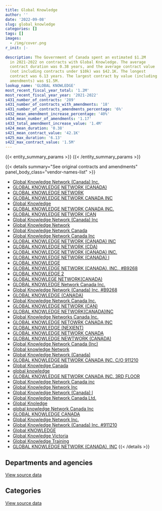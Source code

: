 ```yaml
---
title: Global Knowledge
author: ''
date: '2022-09-08'
slug: global_knowledge
categories: []
tags: []
images:
  - /img/cover.png
r_init: |-
  
description: The Government of Canada spent an estimated $1.2M
  in 2021-2022 on contracts with Global Knowledge. The average
  contract duration was 0.38 years, and the average contract value
  (not including contracts under $10k) was $42.1K. The longest
  contract was 6.13 years. The largest contract by value (including
  amendments) was $1.5M.
lookup_name: 'GLOBAL KNOWLEDGE'
most_recent_fiscal_year_total: '1.2M'
most_recent_fiscal_year_year: '2021-2022'
s431_number_of_contracts: '289'
s431_number_of_contracts_with_amendments: '18'
s431_number_of_contracts_amendments_percentage: '6%'
s432_mean_amendment_increase_percentage: '40%'
s434_mean_number_of_amendments: '1.17'
s433_total_amendment_increase_value: '1.4M'
s424_mean_duration: '0.38'
s421_mean_contract_value: '42.1K'
s425_max_duration: '6.13'
s422_max_contract_value: '1.5M'
---
```


<script src="/rmarkdown-libs/htmlwidgets/htmlwidgets.js"></script>
<link href="/rmarkdown-libs/datatables-css/datatables-crosstalk.css" rel="stylesheet" />
<script src="/rmarkdown-libs/datatables-binding/datatables.js"></script>
<script src="/rmarkdown-libs/jquery/jquery-3.6.0.min.js"></script>
<link href="/rmarkdown-libs/dt-core-bootstrap/css/dataTables.bootstrap.min.css" rel="stylesheet" />
<link href="/rmarkdown-libs/dt-core-bootstrap/css/dataTables.bootstrap.extra.css" rel="stylesheet" />
<script src="/rmarkdown-libs/dt-core-bootstrap/js/jquery.dataTables.min.js"></script>
<script src="/rmarkdown-libs/dt-core-bootstrap/js/dataTables.bootstrap.min.js"></script>
<link href="/rmarkdown-libs/crosstalk/css/crosstalk.min.css" rel="stylesheet" />
<script src="/rmarkdown-libs/crosstalk/js/crosstalk.min.js"></script>
<script src="/rmarkdown-libs/htmlwidgets/htmlwidgets.js"></script>
<link href="/rmarkdown-libs/datatables-css/datatables-crosstalk.css" rel="stylesheet" />
<script src="/rmarkdown-libs/datatables-binding/datatables.js"></script>
<script src="/rmarkdown-libs/jquery/jquery-3.6.0.min.js"></script>
<link href="/rmarkdown-libs/dt-core-bootstrap/css/dataTables.bootstrap.min.css" rel="stylesheet" />
<link href="/rmarkdown-libs/dt-core-bootstrap/css/dataTables.bootstrap.extra.css" rel="stylesheet" />
<script src="/rmarkdown-libs/dt-core-bootstrap/js/jquery.dataTables.min.js"></script>
<script src="/rmarkdown-libs/dt-core-bootstrap/js/dataTables.bootstrap.min.js"></script>
<link href="/rmarkdown-libs/crosstalk/css/crosstalk.min.css" rel="stylesheet" />
<script src="/rmarkdown-libs/crosstalk/js/crosstalk.min.js"></script>

{{< entity_summary_params >}}
{{< /entity_summary_params >}}

{{< details summary="See original contracts and amendments" panel_body_class="vendor-names-list" >}}
- [Global Knowledge Network (Canada) Inc.](https://search.open.canada.ca/en/ct/?sort=contract_value_f%20desc&page=1&search_text=%22Global%20Knowledge%20Network%20%28Canada%29%20Inc.%22)
- [GLOBAL KNOWLEDGE NETWORK (CANADA)](https://search.open.canada.ca/en/ct/?sort=contract_value_f%20desc&page=1&search_text=%22GLOBAL%20KNOWLEDGE%20NETWORK%20%28CANADA%29%22)
- [GLOBAL KNOWLEDGE NETWORK](https://search.open.canada.ca/en/ct/?sort=contract_value_f%20desc&page=1&search_text=%22GLOBAL%20KNOWLEDGE%20NETWORK%22)
- [GLOBAL KNOWLEDGE NETWORK CANADA INC](https://search.open.canada.ca/en/ct/?sort=contract_value_f%20desc&page=1&search_text=%22GLOBAL%20KNOWLEDGE%20NETWORK%20CANADA%20INC%22)
- [Global Knowledge](https://search.open.canada.ca/en/ct/?sort=contract_value_f%20desc&page=1&search_text=%22Global%20Knowledge%22)
- [GLOBAL KNOWLEDGE NETWORK CANADA INC.](https://search.open.canada.ca/en/ct/?sort=contract_value_f%20desc&page=1&search_text=%22GLOBAL%20KNOWLEDGE%20NETWORK%20CANADA%20INC.%22)
- [GLOBAL KNOWLEDGE NETWORK (CAN](https://search.open.canada.ca/en/ct/?sort=contract_value_f%20desc&page=1&search_text=%22GLOBAL%20KNOWLEDGE%20NETWORK%20%28CAN%22)
- [Global Knowledge Network (Canada) Inc](https://search.open.canada.ca/en/ct/?sort=contract_value_f%20desc&page=1&search_text=%22Global%20Knowledge%20Network%20%28Canada%29%20Inc%22)
- [Global Knowledge Network](https://search.open.canada.ca/en/ct/?sort=contract_value_f%20desc&page=1&search_text=%22Global%20Knowledge%20Network%22)
- [Global Knowledge Network Canada](https://search.open.canada.ca/en/ct/?sort=contract_value_f%20desc&page=1&search_text=%22Global%20Knowledge%20Network%20Canada%22)
- [Global Knowledge Network Canada Inc](https://search.open.canada.ca/en/ct/?sort=contract_value_f%20desc&page=1&search_text=%22Global%20Knowledge%20Network%20Canada%20Inc%22)
- [GLOBAL KNOWLEDGE NETWORK (CANADA) INC](https://search.open.canada.ca/en/ct/?sort=contract_value_f%20desc&page=1&search_text=%22GLOBAL%20KNOWLEDGE%20NETWORK%20%28CANADA%29%20INC%22)
- [GLOBAL KNOWLEDGE NETWORK (CDA)](https://search.open.canada.ca/en/ct/?sort=contract_value_f%20desc&page=1&search_text=%22GLOBAL%20KNOWLEDGE%20NETWORK%20%28CDA%29%22)
- [GLOBAL KNOWLEDGE NETWORK (CANADA) INC.](https://search.open.canada.ca/en/ct/?sort=contract_value_f%20desc&page=1&search_text=%22GLOBAL%20KNOWLEDGE%20NETWORK%20%28CANADA%29%20INC.%22)
- [GLOBAL KNOWLEDGE NETWORK (CANADA) I](https://search.open.canada.ca/en/ct/?sort=contract_value_f%20desc&page=1&search_text=%22GLOBAL%20KNOWLEDGE%20NETWORK%20%28CANADA%29%20I%22)
- [GLOBAL KNOWLEDGE](https://search.open.canada.ca/en/ct/?sort=contract_value_f%20desc&page=1&search_text=%22GLOBAL%20KNOWLEDGE%22)
- [GLOBAL KNOWLEDGE NETWORK (CANADA), INC., \#B9268](https://search.open.canada.ca/en/ct/?sort=contract_value_f%20desc&page=1&search_text=%22GLOBAL%20KNOWLEDGE%20NETWORK%20%28CANADA%29%2c%20INC.%2c%20%23B9268%22)
- [GLOBAL KNOWLEDGE 2](https://search.open.canada.ca/en/ct/?sort=contract_value_f%20desc&page=1&search_text=%22GLOBAL%20KNOWLEDGE%202%22)
- [GLOBAL KNOWLEGE NETWORK(CANADA)](https://search.open.canada.ca/en/ct/?sort=contract_value_f%20desc&page=1&search_text=%22GLOBAL%20KNOWLEGE%20NETWORK%28CANADA%29%22)
- [GLOBAL KNOWLEDGE Network Canada Inc.](https://search.open.canada.ca/en/ct/?sort=contract_value_f%20desc&page=1&search_text=%22GLOBAL%20KNOWLEDGE%20Network%20Canada%20Inc.%22)
- [Global Knowledge Network (Canada) Inc. #B9268](https://search.open.canada.ca/en/ct/?sort=contract_value_f%20desc&page=1&search_text=%22Global%20Knowledge%20Network%20%28Canada%29%20Inc.%20%23B9268%22)
- [GLOBAL KNOWLEDGE (CANADA)](https://search.open.canada.ca/en/ct/?sort=contract_value_f%20desc&page=1&search_text=%22GLOBAL%20KNOWLEDGE%20%28CANADA%29%22)
- [Global Knowledge Network Canada Inc.](https://search.open.canada.ca/en/ct/?sort=contract_value_f%20desc&page=1&search_text=%22Global%20Knowledge%20Network%20Canada%20Inc.%22)
- [GLOBAL KNOWLEDGE NETWORK (CAN)](https://search.open.canada.ca/en/ct/?sort=contract_value_f%20desc&page=1&search_text=%22GLOBAL%20KNOWLEDGE%20NETWORK%20%28CAN%29%22)
- [GLOBAL KNOWLEDGE NETWORK(CANADA)INC](https://search.open.canada.ca/en/ct/?sort=contract_value_f%20desc&page=1&search_text=%22GLOBAL%20KNOWLEDGE%20NETWORK%28CANADA%29INC%22)
- [Global Knowledge Networks Canada Inc.](https://search.open.canada.ca/en/ct/?sort=contract_value_f%20desc&page=1&search_text=%22Global%20Knowledge%20Networks%20Canada%20Inc.%22)
- [GLOBAL KNOWLEDGE NETOWRK CANADA INC](https://search.open.canada.ca/en/ct/?sort=contract_value_f%20desc&page=1&search_text=%22GLOBAL%20KNOWLEDGE%20NETOWRK%20CANADA%20INC%22)
- [GLOBAL KNOWLEDGE (NEXIENT)](https://search.open.canada.ca/en/ct/?sort=contract_value_f%20desc&page=1&search_text=%22GLOBAL%20KNOWLEDGE%20%28NEXIENT%29%22)
- [GLOBAL KNOWLEDGE NETWORK CANADA](https://search.open.canada.ca/en/ct/?sort=contract_value_f%20desc&page=1&search_text=%22GLOBAL%20KNOWLEDGE%20NETWORK%20CANADA%22)
- [GLOBAL KNOWLEDGE NEWTWORK (CANADA)](https://search.open.canada.ca/en/ct/?sort=contract_value_f%20desc&page=1&search_text=%22GLOBAL%20KNOWLEDGE%20NEWTWORK%20%28CANADA%29%22)
- [Global Knowledge Network Canada (Inc)](https://search.open.canada.ca/en/ct/?sort=contract_value_f%20desc&page=1&search_text=%22Global%20Knowledge%20Network%20Canada%20%28Inc%29%22)
- [Global knowledge Network](https://search.open.canada.ca/en/ct/?sort=contract_value_f%20desc&page=1&search_text=%22Global%20knowledge%20Network%22)
- [Global Knowledge Network (Canada)](https://search.open.canada.ca/en/ct/?sort=contract_value_f%20desc&page=1&search_text=%22Global%20Knowledge%20Network%20%28Canada%29%22)
- [GLOBAL KNOWLEDGE NETWORK CANADA INC. C/O 911210](https://search.open.canada.ca/en/ct/?sort=contract_value_f%20desc&page=1&search_text=%22GLOBAL%20KNOWLEDGE%20NETWORK%20CANADA%20INC.%20C%2fO%20911210%22)
- [Global Knowledge Canada](https://search.open.canada.ca/en/ct/?sort=contract_value_f%20desc&page=1&search_text=%22Global%20Knowledge%20Canada%22)
- [global knowledge](https://search.open.canada.ca/en/ct/?sort=contract_value_f%20desc&page=1&search_text=%22global%20knowledge%22)
- [GLOBAL KNOWLEDGE NETWORK CANADA INC. 3RD FLOOR](https://search.open.canada.ca/en/ct/?sort=contract_value_f%20desc&page=1&search_text=%22GLOBAL%20KNOWLEDGE%20NETWORK%20CANADA%20INC.%203RD%20FLOOR%22)
- [Global Knowledge Network Canada inc](https://search.open.canada.ca/en/ct/?sort=contract_value_f%20desc&page=1&search_text=%22Global%20Knowledge%20Network%20Canada%20inc%22)
- [Global Knowledge Network Inc](https://search.open.canada.ca/en/ct/?sort=contract_value_f%20desc&page=1&search_text=%22Global%20Knowledge%20Network%20Inc%22)
- [Global Knowledge Network (Canada) I](https://search.open.canada.ca/en/ct/?sort=contract_value_f%20desc&page=1&search_text=%22Global%20Knowledge%20Network%20%28Canada%29%20I%22)
- [Global Knowledge Network Canada Ltd.](https://search.open.canada.ca/en/ct/?sort=contract_value_f%20desc&page=1&search_text=%22Global%20Knowledge%20Network%20Canada%20Ltd.%22)
- [Global Knoledge](https://search.open.canada.ca/en/ct/?sort=contract_value_f%20desc&page=1&search_text=%22Global%20Knoledge%22)
- [global knowledge Network Canada Inc](https://search.open.canada.ca/en/ct/?sort=contract_value_f%20desc&page=1&search_text=%22global%20knowledge%20Network%20Canada%20Inc%22)
- [GLOBAL KNOWLEDGE CANADA](https://search.open.canada.ca/en/ct/?sort=contract_value_f%20desc&page=1&search_text=%22GLOBAL%20KNOWLEDGE%20CANADA%22)
- [Global Knowledge Network Inc.](https://search.open.canada.ca/en/ct/?sort=contract_value_f%20desc&page=1&search_text=%22Global%20Knowledge%20Network%20Inc.%22)
- [Global Knowledge Network (Canada) Inc. #911210](https://search.open.canada.ca/en/ct/?sort=contract_value_f%20desc&page=1&search_text=%22Global%20Knowledge%20Network%20%28Canada%29%20Inc.%20%23911210%22)
- [Global KNOWLEDGE](https://search.open.canada.ca/en/ct/?sort=contract_value_f%20desc&page=1&search_text=%22Global%20KNOWLEDGE%22)
- [Global Knowledge Victoria](https://search.open.canada.ca/en/ct/?sort=contract_value_f%20desc&page=1&search_text=%22Global%20Knowledge%20Victoria%22)
- [Global Knowledge Training](https://search.open.canada.ca/en/ct/?sort=contract_value_f%20desc&page=1&search_text=%22Global%20Knowledge%20Training%22)
- [GLOBAL KNOWLEDGE NETWORK (CANADA), INC](https://search.open.canada.ca/en/ct/?sort=contract_value_f%20desc&page=1&search_text=%22GLOBAL%20KNOWLEDGE%20NETWORK%20%28CANADA%29%2c%20INC%22)
{{< /details >}}

## Departments and agencies

<div id="htmlwidget-1" style="width:100%;height:auto;" class="datatables html-widget"></div>
<script type="application/json" data-for="htmlwidget-1">{"x":{"style":"bootstrap","filter":"none","vertical":false,"data":[["<a href=\"/departments/aafc-aac/\">Agriculture and Agri-Food Canada<\/a>","<a href=\"/departments/aandc-aadnc/\">Crown-Indigenous Relations and Northern Affairs Canada<\/a>","<a href=\"/departments/cas-satj/\">Courts Administration Service<\/a>","<a href=\"/departments/cbsa-asfc/\">Canada Border Services Agency<\/a>","<a href=\"/departments/ced-dec/\">Canada Economic Development for Quebec Regions<\/a>","<a href=\"/departments/cfia-acia/\">Canadian Food Inspection Agency<\/a>","<a href=\"/departments/cgc-ccg/\">Canadian Grain Commission<\/a>","<a href=\"/departments/cic/\">Immigration, Refugees and Citizenship Canada<\/a>","<a href=\"/departments/cra-arc/\">Canada Revenue Agency<\/a>","<a href=\"/departments/crtc/\">Canadian Radio-television and Telecommunications Commission<\/a>","<a href=\"/departments/csc-scc/\">Correctional Service of Canada<\/a>","<a href=\"/departments/dfatd-maecd/\">Global Affairs Canada<\/a>","<a href=\"/departments/dfo-mpo/\">Fisheries and Oceans Canada<\/a>","<a href=\"/departments/dnd-mdn/\">National Defence<\/a>","<a href=\"/departments/ec/\">Environment and Climate Change Canada<\/a>","<a href=\"/departments/esdc-edsc/\">Employment and Social Development Canada<\/a>","<a href=\"/departments/fcac-acfc/\">Financial Consumer Agency of Canada<\/a>","<a href=\"/departments/hc-sc/\">Health Canada<\/a>","<a href=\"/departments/iaac-aeic/\">Impact Assessment Agency of Canada<\/a>","<a href=\"/departments/ic/\">Innovation, Science and Economic Development Canada<\/a>","<a href=\"/departments/isc-sac/\">Indigenous Services Canada<\/a>","<a href=\"/departments/jus/\">Department of Justice Canada<\/a>","<a href=\"/departments/lac-bac/\">Library and Archives Canada<\/a>","<a href=\"/departments/nrcan-rncan/\">Natural Resources Canada<\/a>","<a href=\"/departments/nserc-crsng/\">Natural Sciences and Engineering Research Council of Canada<\/a>","<a href=\"/departments/pco-bcp/\">Privy Council Office<\/a>","<a href=\"/departments/ppsc-sppc/\">Public Prosecution Service of Canada<\/a>","<a href=\"/departments/psc-cfp/\">Public Service Commission of Canada<\/a>","<a href=\"/departments/pwgsc-tpsgc/\">Public Services and Procurement Canada<\/a>","<a href=\"/departments/rcmp-grc/\">Royal Canadian Mounted Police<\/a>","<a href=\"/departments/ssc-spc/\">Shared Services Canada<\/a>","<a href=\"/departments/tbs-sct/\">Treasury Board of Canada Secretariat<\/a>","<a href=\"/departments/tc/\">Transport Canada<\/a>","<a href=\"/departments/vac-acc/\">Veterans Affairs Canada<\/a>","<a href=\"/departments/wd-deo/\">Western Economic Diversification Canada<\/a>"],[66454.5,39452.03,null,102254.51,23891.81,null,24995.25,null,null,16780.5,null,13650.4,33801,961286.57,45702.85,113726.55,null,85720.42,18025.76,37050.98,447.49,null,27676.81,null,null,null,null,19042.16,20631,175923.41,1176534.07,27120,null,46770.5,null],[null,35279.44,33614.11,46299.09,null,null,null,null,null,23487.18,14900.55,14949.9,null,741441.29,19499.76,37580.24,null,78976.45,null,9562.09,23397.39,null,null,null,6898.94,24860,null,null,18140,92992.77,1839580.84,null,null,null,10815],[null,1150.69,242.36,66181.96,null,16519.58,42449.53,13790.52,21470,null,574.5,null,13170.15,557884.83,32684.95,172189.62,null,78061.78,null,39879.96,1150.69,null,null,27572,16141.76,null,11029.59,null,null,10435.3,49191.86,null,53675,148837.31,null],[null,null,11057.64,29799.23,null,null,68575.37,12317,70581.1,null,14403.65,26164.02,93103.66,557867.45,49251.05,null,17623.59,66242.94,null,null,null,11046.38,null,null,null,null,96745.29,null,null,28200.85,null,null,28323.75,11130.5,null]],"container":"<table class=\"table table-striped table-hover row-border order-column display\">\n  <thead>\n    <tr>\n      <th>Department<\/th>\n      <th>2018-2019<\/th>\n      <th>2019-2020<\/th>\n      <th>2020-2021<\/th>\n      <th>2021-2022<\/th>\n    <\/tr>\n  <\/thead>\n<\/table>","options":{"order":[[4,"desc"]],"pageLength":10,"autoWidth":true,"columnDefs":[{"targets":1,"render":"function(data, type, row, meta) {\n    return type !== 'display' ? data : DTWidget.formatCurrency(data, \"$\", 2, 3, \",\", \".\", true, null);\n  }"},{"targets":2,"render":"function(data, type, row, meta) {\n    return type !== 'display' ? data : DTWidget.formatCurrency(data, \"$\", 2, 3, \",\", \".\", true, null);\n  }"},{"targets":3,"render":"function(data, type, row, meta) {\n    return type !== 'display' ? data : DTWidget.formatCurrency(data, \"$\", 2, 3, \",\", \".\", true, null);\n  }"},{"targets":4,"render":"function(data, type, row, meta) {\n    return type !== 'display' ? data : DTWidget.formatCurrency(data, \"$\", 2, 3, \",\", \".\", true, null);\n  }"},{"width":"16%","targets":[1,2,3,4]},{"className":"dt-right","targets":[1,2,3,4]}],"orderClasses":false}},"evals":["options.columnDefs.0.render","options.columnDefs.1.render","options.columnDefs.2.render","options.columnDefs.3.render"],"jsHooks":[]}</script>
<p class="text-right">
<a href="https://github.com/GoC-Spending/contracts-data/tree/main/data/out/vendors/global_knowledge/summary_by_fiscal_year_by_department.csv" class="source-data-link btn btn-link">View source data</a>
</p>

## Categories

<div id="htmlwidget-2" style="width:100%;height:auto;" class="datatables html-widget"></div>
<script type="application/json" data-for="htmlwidget-2">{"x":{"style":"bootstrap","filter":"none","vertical":false,"data":[["<a href=\"/categories/other/\">(Other)<\/a>","<a href=\"/categories/facilities_and_construction/\">Facilities and construction<\/a>","<a href=\"/categories/defence/\">Defence<\/a>","<a href=\"/categories/professional_services/\">Professional services<\/a>","<a href=\"/categories/information_technology/\">Information technology<\/a>","<a href=\"/categories/travel/\">Travel<\/a>","<a href=\"/categories/human_capital/\">Human capital<\/a>"],[null,30809.45,null,146925.87,795067.08,null,2104136.16],[null,null,76065,null,1563989.8,null,1432220.24],[27572,null,null,124199.92,136107.67,null,1086404.37],[null,null,35344,null,85700.34,14334.05,1057055.07]],"container":"<table class=\"table table-striped table-hover row-border order-column display\">\n  <thead>\n    <tr>\n      <th>Category<\/th>\n      <th>2018-2019<\/th>\n      <th>2019-2020<\/th>\n      <th>2020-2021<\/th>\n      <th>2021-2022<\/th>\n    <\/tr>\n  <\/thead>\n<\/table>","options":{"order":[[4,"desc"]],"dom":"t","pageLength":30,"autoWidth":true,"columnDefs":[{"targets":1,"render":"function(data, type, row, meta) {\n    return type !== 'display' ? data : DTWidget.formatCurrency(data, \"$\", 2, 3, \",\", \".\", true, null);\n  }"},{"targets":2,"render":"function(data, type, row, meta) {\n    return type !== 'display' ? data : DTWidget.formatCurrency(data, \"$\", 2, 3, \",\", \".\", true, null);\n  }"},{"targets":3,"render":"function(data, type, row, meta) {\n    return type !== 'display' ? data : DTWidget.formatCurrency(data, \"$\", 2, 3, \",\", \".\", true, null);\n  }"},{"targets":4,"render":"function(data, type, row, meta) {\n    return type !== 'display' ? data : DTWidget.formatCurrency(data, \"$\", 2, 3, \",\", \".\", true, null);\n  }"},{"width":"16%","targets":[1,2,3,4]},{"className":"dt-right","targets":[1,2,3,4]}],"orderClasses":false,"lengthMenu":[10,25,30,50,100]}},"evals":["options.columnDefs.0.render","options.columnDefs.1.render","options.columnDefs.2.render","options.columnDefs.3.render"],"jsHooks":[]}</script>
<p class="text-right">
<a href="https://github.com/GoC-Spending/contracts-data/tree/main/data/out/vendors/global_knowledge/summary_by_fiscal_year_by_category.csv" class="source-data-link btn btn-link">View source data</a>
</p>
